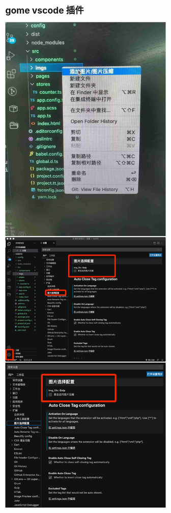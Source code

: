 
# gome vscode 插件



![image](https://github.com/duxuyang/gome/blob/main/images/1.jpg)
![image](https://github.com/duxuyang/gome/blob/main/images/2.png)
![image](https://github.com/duxuyang/gome/blob/main/images/3.png)
